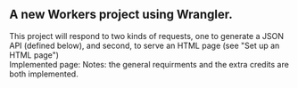 ## A new Workers project using Wrangler.   
This project will respond to two kinds of requests, one to generate a JSON API (defined below), and second, to serve an HTML page (see "Set up an HTML page")  
Implemented page: 
Notes: the general requirments and the extra credits are both implemented.
